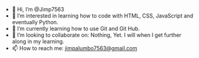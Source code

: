 - 👋 Hi, I’m @Jimp7563
- 👀 I’m interested in learning how to code with HTML, CSS, JavaScript and eventually Python.
- 🌱 I’m currently learning how to use Git and Git Hub.
- 💞️ I’m looking to collaborate on: Nothing, Yet.  I will when I get further along in my learning.
- 📫 How to reach me: jimpalumbo7563@gmail.com

<!---
Jimp7563/Jimp7563 is a ✨ special ✨ repository because its `README.md` (this file) appears on your GitHub profile.
You can click the Preview link to take a look at your changes.
--->
